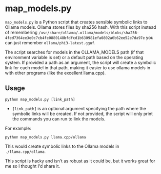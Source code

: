 
**map_models.py**
=====================


`map_models.py` is a Python script that creates sensible symbolic links to Ollama models. Ollama stores files by sha256 hash. With this script instead of remembering `/usr/share/ollama/.ollama/models/blobs/sha256-4fed7364ee3e0c7cb4fe0880148bfdfcd1b630981efa0802a6b62ee52e7da97e` you can just remember `ollama/phi3-latest.gguf`.

The script searches for models in the OLLAMA_MODELS path (if that environment variable is set) or a default path based on the operating system. If provided a path as an argument, the script will create a symbolic link for each model in that path, making it easier to use ollama models in with other programs (like the excellent llama.cpp).


**Usage**
-----

`python map_models.py [link_path]`

* `[link_path]` is an optional argument specifying the path where the symbolic links will be created. If not provided, the script will only print the commands you can run to link the models.

For example:

```
python map_models.py llama.cpp/ollama
```

This would create symbolic links to the Ollama models in `./llama.cpp/ollama`.

This script is hacky and isn't as robust as it could be, but it works great for me so I thought I'd share it.